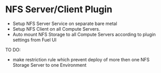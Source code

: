 NFS Server/Client Plugin
============

- Setup NFS Server Service on separate bare metal
- Setup NFS Client on all Compute Servers.
- Auto mount NFS Storage to all Compute Servers
  according to plugin settings from Fuel UI

TO DO:
- make restriction rule which prevent deploy of
  more then one NFS Storage Server to one Environment


